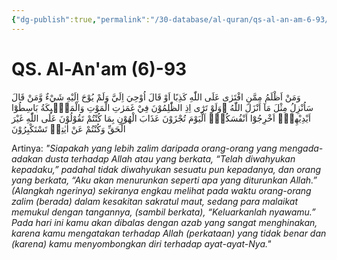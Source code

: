 ```yaml
---
{"dg-publish":true,"permalink":"/30-database/al-quran/qs-al-an-am-6-93/"}
---
```



# QS. Al-An'am (6)-93
وَمَنْ اَظْلَمُ مِمَّنِ افْتَرٰى عَلَى اللّٰهِ كَذِبًا اَوْ قَالَ اُوْحِيَ اِلَيَّ وَلَمْ يُوْحَ اِلَيْهِ شَيْءٌ وَّمَنْ قَالَ سَاُنْزِلُ مِثْلَ مَآ اَنْزَلَ اللّٰهُ ۗوَلَوْ تَرٰٓى اِذِ الظّٰلِمُوْنَ فِيْ غَمَرٰتِ الْمَوْتِ وَالْمَلٰۤىِٕكَةُ بَاسِطُوْٓا اَيْدِيْهِمْۚ اَخْرِجُوْٓا اَنْفُسَكُمْۗ  اَلْيَوْمَ تُجْزَوْنَ عَذَابَ الْهُوْنِ بِمَا كُنْتُمْ تَقُوْلُوْنَ عَلَى اللّٰهِ غَيْرَ الْحَقِّ وَكُنْتُمْ عَنْ اٰيٰتِهٖ تَسْتَكْبِرُوْنَ

Artinya: *"Siapakah yang lebih zalim daripada orang-orang yang mengada-adakan dusta terhadap Allah atau yang berkata, “Telah diwahyukan kepadaku,” padahal tidak diwahyukan sesuatu pun kepadanya, dan orang yang berkata, “Aku akan menurunkan seperti apa yang diturunkan Allah.” (Alangkah ngerinya) sekiranya engkau melihat pada waktu orang-orang zalim (berada) dalam kesakitan sakratul maut, sedang para malaikat memukul dengan tangannya, (sambil berkata), “Keluarkanlah nyawamu.” Pada hari ini kamu akan dibalas dengan azab yang sangat menghinakan, karena kamu mengatakan terhadap Allah (perkataan) yang tidak benar dan (karena) kamu menyombongkan diri terhadap ayat-ayat-Nya."*
